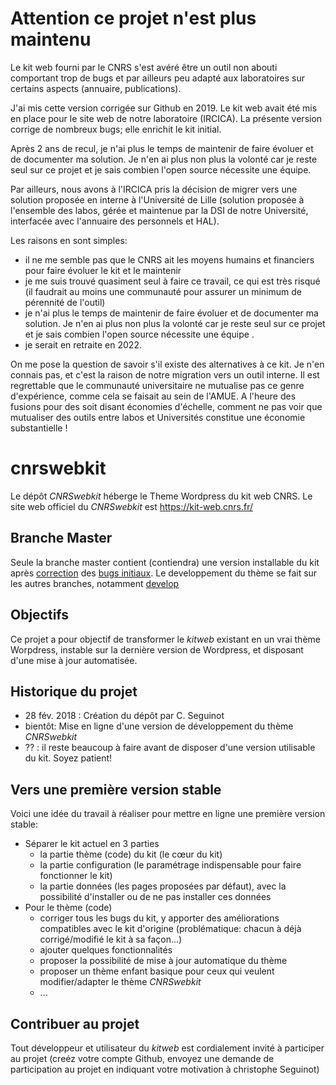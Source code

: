 # Attention ce projet n'est plus maintenu 

Le kit web fourni par le CNRS s'est avéré être un outil non abouti comportant trop de bugs et par ailleurs peu adapté aux laboratoires sur certains aspects (annuaire, publications). 

J'ai mis cette version corrigée sur Github en 2019. Le kit web avait été mis en place pour le site web de notre laboratoire (IRCICA). La présente version corrige de nombreux bugs; elle enrichit le kit initial.

Après 2 ans de recul, je n'ai plus le temps de maintenir de faire évoluer et de documenter ma solution. Je n'en ai plus non plus la volonté car je reste seul sur ce projet et je sais combien l'open source nécessite une équipe.

Par ailleurs, nous avons à l'IRCICA pris la décision de migrer vers une solution proposée en interne à l'Université de Lille (solution proposée à l'ensemble des labos, gérée et maintenue par la DSI de notre Université, interfacée avec l'annuaire des personnels et HAL).

Les raisons en sont simples:
- il ne me semble pas que le CNRS ait les moyens humains et financiers pour faire évoluer le kit et le maintenir
- je me suis trouvé quasiment seul à faire ce travail, ce qui est très risqué (il faudrait au moins une communauté pour assurer un minimum de pérennité de l'outil)
- je n'ai plus le temps de maintenir de faire évoluer et de documenter ma solution. Je n'en ai plus non plus la volonté car je reste seul sur ce projet et je sais combien l'open source nécessite une équipe .
- je serait en retraite en 2022.

On me pose la question de savoir s'il existe des alternatives à ce kit. Je n'en connais pas, et c'est la raison de notre migration vers un outil interne. Il est regrettable que le communauté universitaire ne mutualise pas ce genre d'expérience, comme cela se faisait au sein de l'AMUE. A l'heure des fusions pour des soit disant économies d'échelle, comment ne pas voir que mutualiser des outils entre labos et Universités constitue une économie substantielle ! 

# cnrswebkit
Le dépôt *CNRSwebkit* héberge le Theme Wordpress du kit web CNRS. Le site web officiel du *CNRSwebkit* est https://kit-web.cnrs.fr/

## Branche Master
Seule la branche master contient (contiendra) une version installable du kit après [correction](https://github.com/cnrs-webkit/cnrswebkit/blob/develop/CHANGES.md) des [bugs initiaux](https://github.com/cnrs-webkit/cnrswebkit/blob/develop/TODO.md). Le developpement du thème se fait sur les autres branches, notamment [develop](https://github.com/cnrs-webkit/cnrswebkit/tree/develop) 
## Objectifs 
Ce projet a pour objectif de transformer le *kitweb* existant en un vrai thème Worpdress, instable sur la dernière version de Wordpress, et disposant d'une mise à jour automatisée. 

## Historique du projet
- 28 fév. 2018 : Création du dépôt par C. Seguinot
- bientôt: Mise en ligne d'une version de développement du thème *CNRSwebkit* 
- ?? : il reste beaucoup à faire avant de disposer d'une version utilisable du kit. Soyez patient! 

## Vers une première version stable
Voici une idée du travail à réaliser pour mettre en ligne une première version stable: 
- Séparer le kit actuel en 3 parties 
  - la partie thème (code) du kit (le cœur du kit) 
  - la partie configuration (le paramétrage indispensable pour faire fonctionner le kit) 
  - la partie données (les pages proposées par défaut), avec la possibilité d'installer ou de ne pas installer ces données
- Pour le thème (code)
  - corriger tous les bugs du kit, y apporter des améliorations compatibles avec le kit d'origine (problématique: chacun à déjà corrigé/modifié le kit à sa façon...)
  - ajouter quelques fonctionnalités
  - proposer la possibilité de mise à jour automatique du thème
  - proposer un thème enfant basique pour ceux qui veulent modifier/adapter le thème *CNRSwebkit* 
  - ...


## Contribuer au projet
Tout développeur et utilisateur du *kitweb* est cordialement invité à participer au projet (creéz votre compte Github, envoyez une demande de participation au projet en indiquant votre motivation à christophe Seguinot) 
